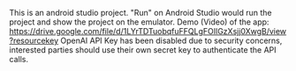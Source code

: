 This is an android studio project. "Run" on Android Studio would run the project and show the project on the emulator. 
Demo (Video) of the app: https://drive.google.com/file/d/1LYrTDTuobqfuFFQLgFOIlGzXsjj0XwgB/view?resourcekey
OpenAI API Key has been disabled due to security concerns, interested parties should use their own secret key to authenticate the API calls.  

